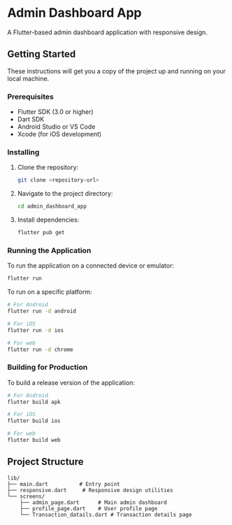 # Admin Dashboard App

A Flutter-based admin dashboard application with responsive design.


## Getting Started

These instructions will get you a copy of the project up and running on your local machine.

### Prerequisites

- Flutter SDK (3.0 or higher)
- Dart SDK
- Android Studio or VS Code
- Xcode (for iOS development)

### Installing

1. Clone the repository:
   ```bash
   git clone <repository-url>
   ```

2. Navigate to the project directory:
   ```bash
   cd admin_dashboard_app
   ```

3. Install dependencies:
   ```bash
   flutter pub get
   ```

### Running the Application

To run the application on a connected device or emulator:

```bash
flutter run
```

To run on a specific platform:

```bash
# For Android
flutter run -d android

# For iOS
flutter run -d ios

# For web
flutter run -d chrome
```

### Building for Production

To build a release version of the application:

```bash
# For Android
flutter build apk

# For iOS
flutter build ios

# For web
flutter build web
```

## Project Structure

```
lib/
├── main.dart          # Entry point
├── responsive.dart     # Responsive design utilities
└── screens/
    ├── admin_page.dart      # Main admin dashboard
    ├── profile_page.dart    # User profile page
    └── Transaction_datails.dart # Transaction details page
```


